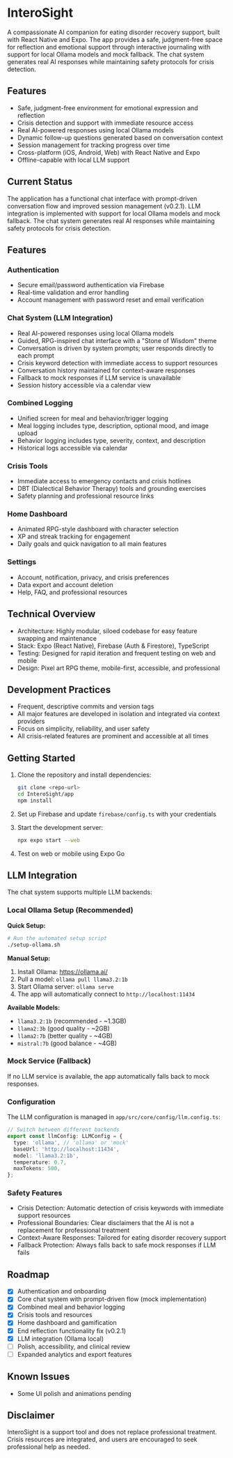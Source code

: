 # InteroSight

A compassionate AI companion for eating disorder recovery support, built with React Native and Expo. The app provides a safe, judgment-free space for reflection and emotional support through interactive journaling with support for local Ollama models and mock fallback. The chat system generates real AI responses while maintaining safety protocols for crisis detection.

## Features

- Safe, judgment-free environment for emotional expression and reflection
- Crisis detection and support with immediate resource access
- Real AI-powered responses using local Ollama models
- Dynamic follow-up questions generated based on conversation context
- Session management for tracking progress over time
- Cross-platform (iOS, Android, Web) with React Native and Expo
- Offline-capable with local LLM support

## Current Status

The application has a functional chat interface with prompt-driven conversation flow and improved session management (v0.2.1). LLM integration is implemented with support for local Ollama models and mock fallback. The chat system generates real AI responses while maintaining safety protocols for crisis detection.

## Features

### Authentication
- Secure email/password authentication via Firebase
- Real-time validation and error handling
- Account management with password reset and email verification

### Chat System (LLM Integration)
- Real AI-powered responses using local Ollama models
- Guided, RPG-inspired chat interface with a "Stone of Wisdom" theme
- Conversation is driven by system prompts; user responds directly to each prompt
- Crisis keyword detection with immediate access to support resources
- Conversation history maintained for context-aware responses
- Fallback to mock responses if LLM service is unavailable
- Session history accessible via a calendar view

### Combined Logging
- Unified screen for meal and behavior/trigger logging
- Meal logging includes type, description, optional mood, and image upload
- Behavior logging includes type, severity, context, and description
- Historical logs accessible via calendar

### Crisis Tools
- Immediate access to emergency contacts and crisis hotlines
- DBT (Dialectical Behavior Therapy) tools and grounding exercises
- Safety planning and professional resource links

### Home Dashboard
- Animated RPG-style dashboard with character selection
- XP and streak tracking for engagement
- Daily goals and quick navigation to all main features

### Settings
- Account, notification, privacy, and crisis preferences
- Data export and account deletion
- Help, FAQ, and professional resources

## Technical Overview

- Architecture: Highly modular, siloed codebase for easy feature swapping and maintenance
- Stack: Expo (React Native), Firebase (Auth & Firestore), TypeScript
- Testing: Designed for rapid iteration and frequent testing on web and mobile
- Design: Pixel art RPG theme, mobile-first, accessible, and professional

## Development Practices

- Frequent, descriptive commits and version tags
- All major features are developed in isolation and integrated via context providers
- Focus on simplicity, reliability, and user safety
- All crisis-related features are prominent and accessible at all times

## Getting Started

1. Clone the repository and install dependencies:
   ```bash
   git clone <repo-url>
   cd InteroSight/app
   npm install
   ```

2. Set up Firebase and update `firebase/config.ts` with your credentials

3. Start the development server:
   ```bash
   npx expo start --web
   ```

4. Test on web or mobile using Expo Go

## LLM Integration

The chat system supports multiple LLM backends:

### Local Ollama Setup (Recommended)

**Quick Setup:**
```bash
# Run the automated setup script
./setup-ollama.sh
```

**Manual Setup:**
1. Install Ollama: https://ollama.ai/
2. Pull a model: `ollama pull llama3.2:1b`
3. Start Ollama server: `ollama serve`
4. The app will automatically connect to `http://localhost:11434`

**Available Models:**
- `llama3.2:1b` (recommended - ~1.3GB)
- `llama2:3b` (good quality - ~2GB)
- `llama2:7b` (better quality - ~4GB)
- `mistral:7b` (good balance - ~4GB)

### Mock Service (Fallback)

If no LLM service is available, the app automatically falls back to mock responses.

### Configuration

The LLM configuration is managed in `app/src/core/config/llm.config.ts`:

```typescript
// Switch between different backends
export const llmConfig: LLMConfig = {
  type: 'ollama', // 'ollama' or 'mock'
  baseUrl: 'http://localhost:11434',
  model: 'llama3.2:1b',
  temperature: 0.7,
  maxTokens: 500,
};
```

### Safety Features

- Crisis Detection: Automatic detection of crisis keywords with immediate support resources
- Professional Boundaries: Clear disclaimers that the AI is not a replacement for professional treatment
- Context-Aware Responses: Tailored for eating disorder recovery support
- Fallback Protection: Always falls back to safe mock responses if LLM fails

## Roadmap

- [x] Authentication and onboarding
- [x] Core chat system with prompt-driven flow (mock implementation)
- [x] Combined meal and behavior logging
- [x] Crisis tools and resources
- [x] Home dashboard and gamification
- [x] End reflection functionality fix (v0.2.1)
- [x] LLM integration (Ollama local)
- [ ] Polish, accessibility, and clinical review
- [ ] Expanded analytics and export features

## Known Issues

- Some UI polish and animations pending

## Disclaimer

InteroSight is a support tool and does not replace professional treatment. Crisis resources are integrated, and users are encouraged to seek professional help as needed. 